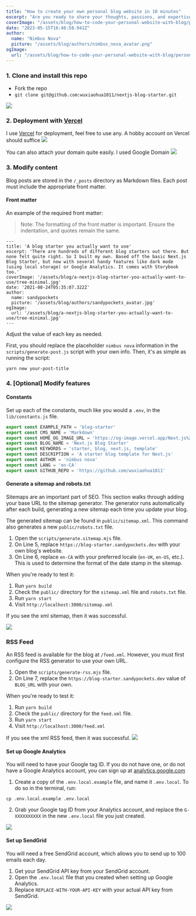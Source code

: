 ```yaml
---
title: "How to create your own personal blog website in 10 minutes"
excerpt: "Are you ready to share your thoughts, passions, and expertise with the world? Look no further! In just 10 minutes, discover the step-by-step guide to create your very own personal blog website. From selecting the perfect design to setting up hosting and publishing your first post, embark on a seamless journey towards establishing your online presence and connecting with a global audience. Unleash your creativity and let your voice be heard, as you take the first exciting steps towards becoming a distinguished blogger in no time."
coverImage: "/assets/blog/how-to-code-your-personal-website-with-blog/personal-website-blog.jpeg"
date: "2023-05-15T16:46:58.941Z"
author:
  name: "Nimbus Nova"
  picture: "/assets/blog/authors/nimbus_nova_avatar.png"
ogImage:
  url: "/assets/blog/how-to-code-your-personal-website-with-blog/personal-website-blog.jpeg"
---
```



### 1. Clone and install this repo
  - Fork the repo
  - `git clone git@github.com:wuxiaohua1011/nextjs-blog-starter.git` 


![](/assets/blog/how-to-code-your-personal-website-with-blog/step_1.png)


### 2. Deployment with [Vercel](https://vercel.com/)
I use [Vercel](https://vercel.com/) for deployment, feel free to use any. A hobby account on Vercel should suffice
![](/assets/blog/how-to-code-your-personal-website-with-blog/step_2.png)

You can also attach your domain quite easily. I used Google Domain
![](/assets/blog/how-to-code-your-personal-website-with-blog/step_2.2.png)



### 3. Modify content
Blog posts are stored in the `/_posts` directory as Markdown files. Each post must include the appropriate front matter. 

#### Front matter
An example of the required front matter:

> Note: The formatting of the front matter is important. Ensure the indentation, and quotes remain the same. 

```text
---
title: 'A blog starter you actually want to use'
excerpt: 'There are hundreds of different blog starters out there. But none felt quite right. So I built my own. Based off the basic Next.js Blog Starter, but now with several handy features like dark mode (using local storage) or Google Analytics. It comes with Storybook too.'
coverImage: '/assets/blog/a-nextjs-blog-starter-you-actually-want-to-use/tree-minimal.jpg'
date: '2021-08-24T05:35:07.322Z'
author:
  name: sandypockets
  picture: '/assets/blog/authors/sandypockets_avatar.jpg'
ogImage:
  url: '/assets/blog/a-nextjs-blog-starter-you-actually-want-to-use/tree-minimal.jpg'
---
```

Adjust the value of each key as needed.

First, you should replace the placeholder `nimbus nova` information in the `scripts/generate-post.js` script with your own info. Then, it's as simple as running the script: 

```shell
yarn new your-post-title
```



### 4. [Optional] Modify features
#### Constants

Set up each of the constants, much like you would a `.env`, in the `lib/constants.js` file.   

```javascript
export const EXAMPLE_PATH = 'blog-starter'
export const CMS_NAME = 'Markdown'
export const HOME_OG_IMAGE_URL = 'https://og-image.vercel.app/Next.js%20Blog%20Starter%20Example.png?theme=light&md=1&fontSize=100px&images=https%3A%2F%2Fassets.vercel.com%2Fimage%2Fupload%2Ffront%2Fassets%2Fdesign%2Fnextjs-black-logo.svg'
export const BLOG_NAME = 'Next.js Blog Starter'
export const KEYWORDS = 'starter, blog, next.js, template'
export const DESCRIPTION = 'A starter blog template for Next.js'
export const AUTHOR = 'nimbus nova'
export const LANG = 'en-CA'
export const GITHUB_REPO = 'https://github.com/wuxiaohua1011'
```

#### Generate a sitemap and robots.txt

Sitemaps are an important part of SEO. This section walks through adding your base URL to the sitemap generator. The generator runs automatically after each build, generating a new sitemap each time you update your blog. 

The generated sitemap can be found in `public/sitemap.xml`. This command also generates a new `public/robots.txt` file.

1. Open the `scripts/generate.sitemap.mjs` file.
2. On Line 5, replace `https://blog-starter.sandypockets.dev` with your own blog's website.
3. On Line 6, replace `en-CA` with your preferred locale (`en-UK`, `en-US`, etc.). This is used to determine the format of the date stamp in the sitemap.  

When you're ready to test it:

1. Run `yarn build`
2. Check the `public/` directory for the `sitemap.xml` file and `robots.txt` file.
3. Run `yarn start`
4. Visit `http://localhost:3000/sitemap.xml`

If you see the xml sitemap, then it was successful.

![](/assets/blog/how-to-code-your-personal-website-with-blog/step_4.1.png)


### RSS Feed
An RSS feed is available for the blog at `/feed.xml`. However, you must first configure the RSS generator to use your own URL.

1. Open the `scripts/generate-rss.mjs` file.
2. On Line 7, replace the `https://blog-starter.sandypockets.dev` value of `BLOG_URL` with your own.

When you're ready to test it:

1. Run `yarn build`
2. Check the `public/` directory for the `feed.xml` file.
3. Run `yarn start`
4. Visit `http://localhost:3000/feed.xml`

If you see the xml RSS feed, then it was successful.
![](/assets/blog/how-to-code-your-personal-website-with-blog/step_4.2.png)

#### Set up Google Analytics

You will need to have your Google tag ID. If you do not have one, or do not have a Google Analytics account, you can sign up at [analytics.google.com](https://analytics.google.com/)

1. Create a copy of the `.env.local.example` file, and name it `.env.local`. To do so in the terminal, run:

```shell
cp .env.local.example .env.local
```

2. Grab your Google tag ID from your Analytics account, and replace the `G-XXXXXXXXXX` in the new `.env.local` file you just created.

![](/assets/blog/how-to-code-your-personal-website-with-blog/step_5.1.png)

#### Set up SendGrid
You will need a free SendGrid account, which allows you to send up to 100 emails each day.

1. Get your SendGrid API key from your SendGrid account.
2. Open the `.env.local` file that you created when setting up Google Analytics.
3. Replace `REPLACE-WITH-YOUR-API-KEY` with your actual API key from SendGrid.

![](/assets/blog/how-to-code-your-personal-website-with-blog/step_5.2.png)
